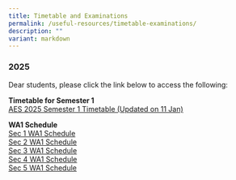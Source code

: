 ```yaml
---
title: Timetable and Examinations
permalink: /useful-resources/timetable-examinations/
description: ""
variant: markdown
---
```

### 2025

Dear students, please click the link below to access the following:  

**Timetable for Semester 1**
<br>
[AES 2025 Semester 1 Timetable (Updated on 11 Jan)](/files/AES_2025_Semester_1_Timetable__Updated_on_11_Jan_.pdf)
<br>

**WA1 Schedule**
<br>
[Sec 1 WA1 Schedule](/files/1__2025_Sec_1_WA1_Schedule.pdf)
<br>
[Sec 2 WA1 Schedule](/files/2__2025_Sec_2_WA1_Schedule.pdf)
<br>
[Sec 3 WA1 Schedule](/files/3__2025_Sec_3_WA1_Schedule.pdf)
<br>
[Sec 4 WA1 Schedule](/files/4__2025_Sec_4_WA1_Schedule.pdf)
<br>
[Sec 5 WA1 Schedule](/files/5__2025_Sec_5_WA1_Schedule.pdf)
<br>